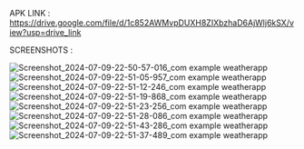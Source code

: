 APK LINK : https://drive.google.com/file/d/1c852AWMvpDUXH8ZIXbzhaD6AjWlj6kSX/view?usp=drive_link

SCREENSHOTS :

![Screenshot_2024-07-09-22-50-57-016_com example weatherapp](https://github.com/snehil2002/WeatherApp/assets/123409680/9bac9f0d-3aff-4706-a185-5ec68aec43b4)
![Screenshot_2024-07-09-22-51-05-957_com example weatherapp](https://github.com/snehil2002/WeatherApp/assets/123409680/b8ba5348-d068-4f76-9669-20751ee660cf)
![Screenshot_2024-07-09-22-51-12-246_com example weatherapp](https://github.com/snehil2002/WeatherApp/assets/123409680/f274a77a-1afc-4613-a811-8125ecbff78a)
![Screenshot_2024-07-09-22-51-19-868_com example weatherapp](https://github.com/snehil2002/WeatherApp/assets/123409680/7bfc625b-8f80-497c-8132-f5865a764313)
![Screenshot_2024-07-09-22-51-23-256_com example weatherapp](https://github.com/snehil2002/WeatherApp/assets/123409680/47b20d9f-5b35-480d-957e-7fe51a59569a)
![Screenshot_2024-07-09-22-51-28-086_com example weatherapp](https://github.com/snehil2002/WeatherApp/assets/123409680/848f1aee-0c2e-4941-ba1b-7a03ab092f7a)
![Screenshot_2024-07-09-22-51-43-286_com example weatherapp](https://github.com/snehil2002/WeatherApp/assets/123409680/918603c7-7d83-4a36-8917-fd68f7097806)
![Screenshot_2024-07-09-22-51-37-489_com example weatherapp](https://github.com/snehil2002/WeatherApp/assets/123409680/359eb02d-e3fc-4b6a-8362-fdbc1e4d06b3)
